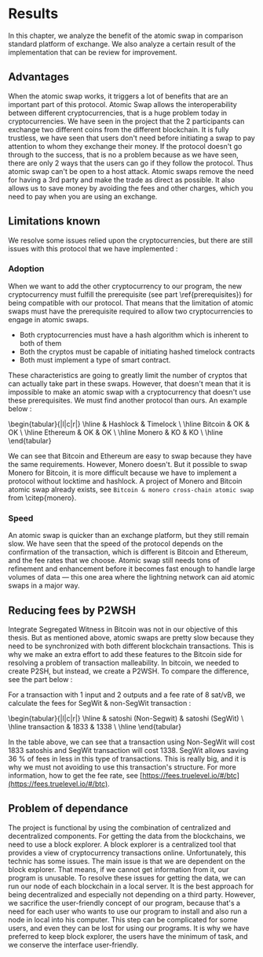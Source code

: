 # Results

In this chapter, we analyze the benefit of the atomic swap in comparison standard platform of exchange. We also analyze a certain result of the implementation that can be review for improvement. 

## Advantages

When the atomic swap works, it triggers a lot of benefits that are an important part of this protocol. Atomic Swap allows the interoperability between different cryptocurrencies, that is a huge problem today in cryptocurrencies. We have seen in the project that the 2 participants can exchange two different coins from the different blockchain. It is fully trustless, we have seen that users don't need before initiating a swap to pay attention to whom they exchange their money. If the protocol doesn't go through to the success, that is no a problem because as we have seen, there are only 2 ways that the users can go if they follow the protocol. Thus atomic swap can't be open to a host attack. Atomic swaps remove the need for having a 3rd party and make the trade as direct as possible. It also allows us to save money by avoiding the fees and other charges, which you need to pay when you are using an exchange.


## Limitations known

We resolve some issues relied upon the cryptocurrencies, but there are still issues with this protocol that we have implemented :

### Adoption

When we want to add the other cryptocurrency to our program, the new cryptocurrency must fulfill the prerequisite (see part \ref{prerequisites}) for being compatible with our protocol. That means that the limitation of atomic swaps must have the prerequisite required to allow two cryptocurrencies to engage in atomic swaps.

* Both cryptocurrencies must have a hash algorithm which is inherent to both of them
* Both the cryptos must be capable of initiating hashed timelock contracts
* Both must implement a type of smart contract.

These characteristics are going to greatly limit the number of cryptos that can actually take part in these swaps. However, that doesn't mean that it is impossible to make an atomic swap with a cryptocurrency that doesn't use these prerequisites. We must find another protocol than ours. An example below :

\begin{tabular}{|l|c|r|}
  \hline
  & Hashlock & Timelock \\
  \hline
  Bitcoin & OK & OK \\
  \hline
  Ethereum & OK & OK \\
  \hline
  Monero & KO & KO \\
  \hline
\end{tabular}


We can see that Bitcoin and Ethereum are easy to swap because they have the same requirements. However, Monero doesn't. But it possible to swap Monero for Bitcoin, it is more difficult because we have to implement a protocol without locktime and hashlock. A project of Monero and Bitcoin atomic swap already exists, see  `Bitcoin & monero cross-chain atomic swap` from \citep{monero}.

### Speed

An atomic swap is quicker than an exchange platform, but they still remain slow. We have seen that the speed of the protocol depends on the confirmation of the transaction, which is different is Bitcoin and Ethereum, and the fee rates that we choose. Atomic swap still needs tons of refinement and enhancement before it becomes fast enough to handle large volumes of data — this one area where the lightning network can aid atomic swaps in a major way.

## Reducing fees by P2WSH

Integrate Segregated Witness in Bitcoin was not in our objective of this thesis. But as mentioned above, atomic swaps are pretty slow because they need to be synchronized with both different blockchain transactions.  This is why we make an extra effort to add these features to the Bitcoin side for resolving a problem of transaction malleability. In bitcoin, we needed to create P2SH, but instead, we create a P2WSH. To compare the difference, see the part below :

For a transaction with 1 input and 2 outputs and a fee rate of 8 sat/vB, we calculate the fees for SegWit & non-SegWit transaction :

\begin{tabular}{|l|c|r|}
  \hline
    & satoshi (Non-Segwit) & satoshi (SegWit)   \\
  \hline
  transaction & 1833 & 1338 \\
  \hline
\end{tabular}

In the table above, we can see that a transaction using Non-SegWit will cost 1833 satoshis and SegWit transaction will cost 1338. SegWit allows saving 36 % of fees in less in this type of transactions. This is really big, and it is why we must not avoiding  to use this transaction's structure. For more information, how to get the fee rate, see [https://fees.truelevel.io/#/btc](https://fees.truelevel.io/#/btc).


## Problem of dependance

The project is functional by using the combination of centralized and decentralized components. For getting the data from the blockchains, we need to use a block explorer. A block explorer is a centralized tool that provides a view of cryptocurrency transactions online. Unfortunately, this technic has some issues. The main issue is that we are dependent on the block explorer. That means, if we cannot get information from it, our program is unusable. To resolve these issues for getting the data, we can run our node of each blockchain in a local server. It is the best approach for being decentralized and especially not depending on a third party. However, we sacrifice the user-friendly concept of our program, because that's a need for each user who wants to use our program to install and also run a node in local into his computer. This step can be complicated for some users, and even they can be lost for using our programs. It is why we have preferred to keep block explorer, the users have the minimum of task, and we conserve the interface user-friendly.
